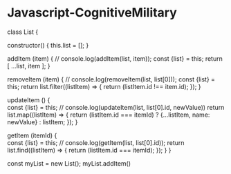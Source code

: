 # Javascript-CognitiveMilitary

class List {

  constructor() {
    this.list = [];
  }

  addItem (item) {              // console.log(addItem(list, item));
    const {list} = this;
    return [
      ...list,
      item
    ];
  }

  removeItem (item) {            // console.log(removeItem(list, list[0]));
    const {list} = this;
    return list.filter((listItem) => {
      return (listItem.id !== item.id);
    });
  }

  updateItem () {  
    const {list} = this;                     // console.log(updateItem(list, list[0].id, newValue))
    return list.map((listItem) => {
      return (listItem.id === itemId) ? {...listItem, name: newValue} : listItem;
    });
  }

  getItem (itemId) {  
    const {list} = this;             // console.log(getItem(list, list[0].id));
    return list.find((listItem) => {
      return (listItem.id === itemId);
    });
  }
}

const myList = new List();
myList.addItem()
